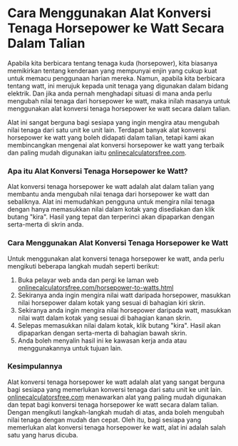 Cara Menggunakan Alat Konversi Tenaga Horsepower ke Watt Secara Dalam Talian
============================================================================

Apabila kita berbicara tentang tenaga kuda (horsepower), kita biasanya memikirkan tentang kenderaan yang mempunyai enjin yang cukup kuat untuk memacu penggunaan harian mereka. Namun, apabila kita berbicara tentang watt, ini merujuk kepada unit tenaga yang digunakan dalam bidang elektrik. Dan jika anda pernah menghadapi situasi di mana anda perlu mengubah nilai tenaga dari horsepower ke watt, maka inilah masanya untuk menggunakan alat konversi tenaga horsepower ke watt secara dalam talian.

Alat ini sangat berguna bagi sesiapa yang ingin mengira atau mengubah nilai tenaga dari satu unit ke unit lain. Terdapat banyak alat konversi horsepower ke watt yang boleh didapati dalam talian, tetapi kami akan membincangkan mengenai alat konversi horsepower ke watt yang terbaik dan paling mudah digunakan iaitu [onlinecalculatorsfree.com](http://onlinecalculatorsfree.com).

### Apa itu Alat Konversi Tenaga Horsepower ke Watt?

Alat konversi tenaga horsepower ke watt adalah alat dalam talian yang membantu anda mengubah nilai tenaga dari horsepower ke watt dan sebaliknya. Alat ini memudahkan pengguna untuk mengira nilai tenaga dengan hanya memasukkan nilai dalam kotak yang disediakan dan klik butang "kira". Hasil yang tepat dan terperinci akan dipaparkan dengan serta-merta di skrin anda.

### Cara Menggunakan Alat Konversi Tenaga Horsepower ke Watt

Untuk menggunakan alat konversi tenaga horsepower ke watt, anda perlu mengikuti beberapa langkah mudah seperti berikut:

1. Buka pelayar web anda dan pergi ke laman web [onlinecalculatorsfree.com/horsepower-to-watts.html](http://onlinecalculatorsfree.com/horsepower-to-watts.html)
2. Sekiranya anda ingin mengira nilai watt daripada horsepower, masukkan nilai horsepower dalam kotak yang sesuai di bahagian kiri skrin.
3. Sekiranya anda ingin mengira nilai horsepower daripada watt, masukkan nilai watt dalam kotak yang sesuai di bahagian kanan skrin.
4. Selepas memasukkan nilai dalam kotak, klik butang "kira". Hasil akan dipaparkan dengan serta-merta di bahagian bawah skrin.
5. Anda boleh menyalin hasil ini ke kawasan kerja anda atau menggunakannya untuk tujuan lain.

### Kesimpulannya

Alat konversi tenaga horsepower ke watt adalah alat yang sangat berguna bagi sesiapa yang memerlukan konversi tenaga dari satu unit ke unit lain. [onlinecalculatorsfree.com](http://onlinecalculatorsfree.com) menawarkan alat yang paling mudah digunakan dan tepat bagi konversi tenaga horsepower ke watt secara dalam talian. Dengan mengikuti langkah-langkah mudah di atas, anda boleh mengubah nilai tenaga dengan mudah dan cepat. Oleh itu, bagi sesiapa yang memerlukan alat konversi tenaga horsepower ke watt, alat ini adalah salah satu yang harus dicuba.